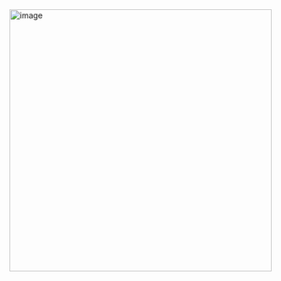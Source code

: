 <img width="461" alt="image" src="https://github.com/user-attachments/assets/e5dfc501-686c-4c57-88d1-2cc03803409c" />
